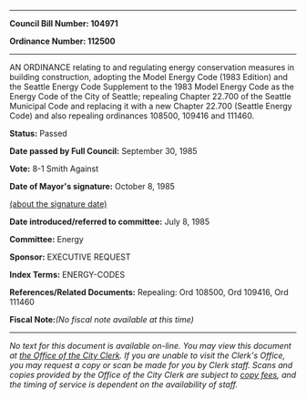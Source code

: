 

********

**Council Bill Number: 104971**
   
**Ordinance Number: 112500**
********

 AN ORDINANCE relating to and regulating energy conservation measures in building construction, adopting the Model Energy Code (1983 Edition) and the Seattle Energy Code Supplement to the 1983 Model Energy Code as the Energy Code of the City of Seattle; repealing Chapter 22.700 of the Seattle Municipal Code and replacing it with a new Chapter 22.700 (Seattle Energy Code) and also repealing ordinances 108500, 109416 and 111460.

**Status:** Passed
   
**Date passed by Full Council:** September 30, 1985
   
**Vote:** 8-1 Smith Against
   
**Date of Mayor's signature:** October 8, 1985
   
[(about the signature date)](/~public/approvaldate.htm)
   
   
   
**Date introduced/referred to committee:** July 8, 1985
   
**Committee:** Energy
   
**Sponsor:** EXECUTIVE REQUEST
   
   
**Index Terms:** ENERGY-CODES

**References/Related Documents:** Repealing: Ord 108500, Ord 109416, Ord 111460

**Fiscal Note:**_(No fiscal note available at this time)_
********

_No text for this document is available on-line. You may view this document at [the Office of the City Clerk](http://www.seattle.gov/leg/clerk/contactUs.htm). If you are unable to visit the Clerk's Office, you may request a copy or scan be made for you by Clerk staff. Scans and copies provided by the Office of the City Clerk are subject to [copy fees](http://clerk.seattle.gov/~public/clerkfees.htm), and the timing of service is dependent on the availability of staff._

